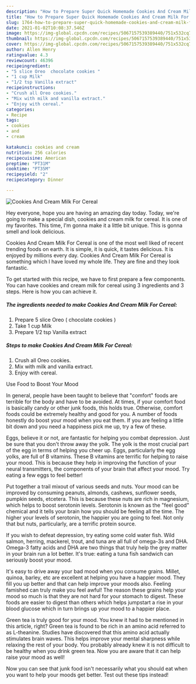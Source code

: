 ```yaml
---
description: "How to Prepare Super Quick Homemade Cookies And Cream Milk For Cereal"
title: "How to Prepare Super Quick Homemade Cookies And Cream Milk For Cereal"
slug: 1764-how-to-prepare-super-quick-homemade-cookies-and-cream-milk-for-cereal
date: 2021-01-02T10:08:37.546Z
image: https://img-global.cpcdn.com/recipes/5067157539389440/751x532cq70/cookies-and-cream-milk-for-cereal-recipe-main-photo.jpg
thumbnail: https://img-global.cpcdn.com/recipes/5067157539389440/751x532cq70/cookies-and-cream-milk-for-cereal-recipe-main-photo.jpg
cover: https://img-global.cpcdn.com/recipes/5067157539389440/751x532cq70/cookies-and-cream-milk-for-cereal-recipe-main-photo.jpg
author: Allen Henry
ratingvalue: 4.3
reviewcount: 46396
recipeingredient:
- "5 slice Oreo  chocolate cookies "
- "1 cup Milk"
- "1/2 tsp Vanilla extract"
recipeinstructions:
- "Crush all Oreo cookies."
- "Mix with milk and vanilla extract."
- "Enjoy with cereal."
categories:
- Recipe
tags:
- cookies
- and
- cream

katakunci: cookies and cream 
nutrition: 256 calories
recipecuisine: American
preptime: "PT31M"
cooktime: "PT35M"
recipeyield: "2"
recipecategory: Dinner

---
```



![Cookies And Cream Milk For Cereal](https://img-global.cpcdn.com/recipes/5067157539389440/751x532cq70/cookies-and-cream-milk-for-cereal-recipe-main-photo.jpg)

Hey everyone, hope you are having an amazing day today. Today, we're going to make a special dish, cookies and cream milk for cereal. It is one of my favorites. This time, I'm gonna make it a little bit unique. This is gonna smell and look delicious.



Cookies And Cream Milk For Cereal is one of the most well liked of recent trending foods on earth. It is simple, it is quick, it tastes delicious. It is enjoyed by millions every day. Cookies And Cream Milk For Cereal is something which I have loved my whole life. They are fine and they look fantastic.


To get started with this recipe, we have to first prepare a few components. You can have cookies and cream milk for cereal using 3 ingredients and 3 steps. Here is how you can achieve it.

<!--inarticleads1-->

##### The ingredients needed to make Cookies And Cream Milk For Cereal:

1. Prepare 5 slice Oreo ( chocolate cookies )
1. Take 1 cup Milk
1. Prepare 1/2 tsp Vanilla extract




<!--inarticleads2-->

##### Steps to make Cookies And Cream Milk For Cereal:

1. Crush all Oreo cookies.
1. Mix with milk and vanilla extract.
1. Enjoy with cereal.




Use Food to Boost Your Mood


In general, people have been taught to believe that "comfort" foods are terrible for the body and have to be avoided. At times, if your comfort food is basically candy or other junk foods, this holds true. Otherwise, comfort foods could be extremely healthy and good for you. A number of foods honestly do boost your mood when you eat them. If you are feeling a little bit down and you need a happiness pick me up, try a few of these.

Eggs, believe it or not, are fantastic for helping you combat depression. Just be sure that you don't throw away the yolk. The yolk is the most crucial part of the egg in terms of helping you cheer up. Eggs, particularly the egg yolks, are full of B vitamins. These B vitamins are terrific for helping to raise your mood. This is because they help in improving the function of your neural transmitters, the components of your brain that affect your mood. Try eating a few eggs to feel better!

Put together a trail mixout of various seeds and nuts. Your mood can be improved by consuming peanuts, almonds, cashews, sunflower seeds, pumpkin seeds, etcetera. This is because these nuts are rich in magnesium, which helps to boost serotonin levels. Serotonin is known as the "feel good" chemical and it tells your brain how you should be feeling all the time. The higher your levels of serotonin, the happier you are going to feel. Not only that but nuts, particularly, are a terrific protein source.

If you wish to defeat depression, try eating some cold water fish. Wild salmon, herring, mackerel, trout, and tuna are all full of omega-3s and DHA. Omega-3 fatty acids and DHA are two things that truly help the grey matter in your brain run a lot better. It's true: eating a tuna fish sandwich can seriously boost your mood. 

It's easy to drive away your bad mood when you consume grains. Millet, quinoa, barley, etc are excellent at helping you have a happier mood. They fill you up better and that can help improve your moods also. Feeling famished can truly make you feel awful! The reason these grains help your mood so much is that they are not hard for your stomach to digest. These foods are easier to digest than others which helps jumpstart a rise in your blood glucose which in turn brings up your mood to a happier place.

Green tea is truly good for your mood. You knew it had to be mentioned in this article, right? Green tea is found to be rich in an amino acid referred to as L-theanine. Studies have discovered that this amino acid actually stimulates brain waves. This helps improve your mental sharpness while relaxing the rest of your body. You probably already knew it is not difficult to be healthy when you drink green tea. Now you are aware that it can help raise your mood as well!

Now you can see that junk food isn't necessarily what you should eat when you want to help your moods get better. Test out  these tips  instead!

